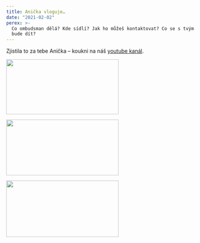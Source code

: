 ```yaml
---
title: Anička vloguje…
date: "2021-02-02"
perex: >-
  Co ombudsman dělá? Kde sídlí? Jak ho můžeš kontaktovat? Co se s tvým podnětem
  bude dít?
---
```


<p>Zjistila to za tebe Anička – koukni na náš <a href="https://www.youtube.com/watch?v=iiw2OM4jDbA" target="_blank">youtube kanál</a>. </p><p><img src="/media/anicka_vloguje_01.jpg.jpg" height="147" width="300" alt="" /></p><p><img src="/media/anicka_vloguje_2_01.jpg.jpg" height="149" width="300" alt="" /></p><p><img src="/media/anicka_vloguje_3_01.jpg.jpg" height="151" width="300" alt="" /></p>
